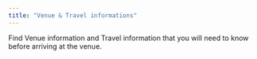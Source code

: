 ```yaml
---
title: "Venue & Travel informations"
---
```

Find Venue information and Travel information that you will need to know before arriving at the venue.